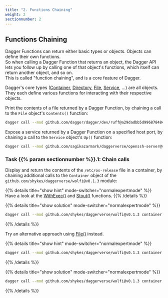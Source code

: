 ```yaml
---
title: "2. Functions Chaining"
weight: 2
sectionnumber: 2
---
```


## Functions Chaining

Dagger Functions can return either basic types or objects. Objects can define their own functions.\
So when calling a Dagger Function that returns an object, the Dagger API lets you follow up by calling one of that object's
functions, which itself can return another object, and so on.\
This is called "function chaining", and is a core feature of Dagger.

Dagger's core types ([Container](https://docs.dagger.io/api/reference/#definition-Container), [Directory](https://docs.dagger.io/api/reference/#definition-Directory), [File](https://docs.dagger.io/api/reference/#definition-File), [Service](https://docs.dagger.io/api/reference/#definition-Service), ...)
are all objects. They each define various functions for interacting with their respective objects.

Print the contents of a file returned by a Dagger Function, by chaining a call to the `File` object's `Contents()` function:

```bash
dagger call --mod github.com/dagger/dagger/dev/ruff@a29dadbb5d9968784847a15fccc5629daf2985ae lint --source=https://github.com/puzzle/puzzle-radicale-auth-ldap report contents
```

Expose a service returned by a Dagger Function on a specified host port, by chaining a call to the `Service` object's `Up()` function:

```bash
dagger call --mod github.com/sagikazarmark/daggerverse/openssh-server@v0.1.0 service up --ports=22022:22
```


### Task {{% param sectionnumber %}}.1: Chain calls

Display and return the contents of the `/etc/os-release` file in a container, by chaining additional calls to the `Container`
object of the `github.com/shykes/daggerverse/wolfi@v0.1.3` module:

{{% details title="show hint" mode-switcher="normalexpertmode" %}}
Have a look at the [WithExec()](https://docs.dagger.io/api/reference/#Container-withExec) and [Stout()](https://docs.dagger.io/api/reference/#Container-stdout) functions.
{{% /details %}}

{{% details title="show solution" mode-switcher="normalexpertmode" %}}
```bash
dagger call --mod github.com/shykes/daggerverse/wolfi@v0.1.3 container with-exec --args="cat","/etc/os-release" stdout
```
{{% /details %}}

Try an alternative approach using [File()](https://docs.dagger.io/api/reference/#definition-File) instead.

{{% details title="show hint" mode-switcher="normalexpertmode" %}}
```bash
dagger call --mod github.com/shykes/daggerverse/wolfi@v0.1.3 container file --help
```
{{% /details %}}

{{% details title="show solution" mode-switcher="normalexpertmode" %}}
```bash
dagger call --mod github.com/shykes/daggerverse/wolfi@v0.1.3 container file --path=/etc/os-release contents
```
{{% /details %}}
